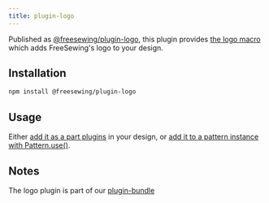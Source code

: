 ```yaml
---
title: plugin-logo
---
```


Published as [@freesewing/plugin-logo][1], this plugin provides [the logo
macro](/reference/macros/logo) which adds FreeSewing's logo to your
design.

## Installation

```sh
npm install @freesewing/plugin-logo
```

## Usage

Either [add it as a part plugins](/reference/api/part/config/plugins) in your
design, or [add it to a pattern instance with
Pattern.use()](/reference/api/pattern/use).

## Notes

The logo plugin is part of our [plugin-bundle](/reference/plugins/bundle)

[1]: https://www.npmjs.com/package/@freesewing/plugin-logo

